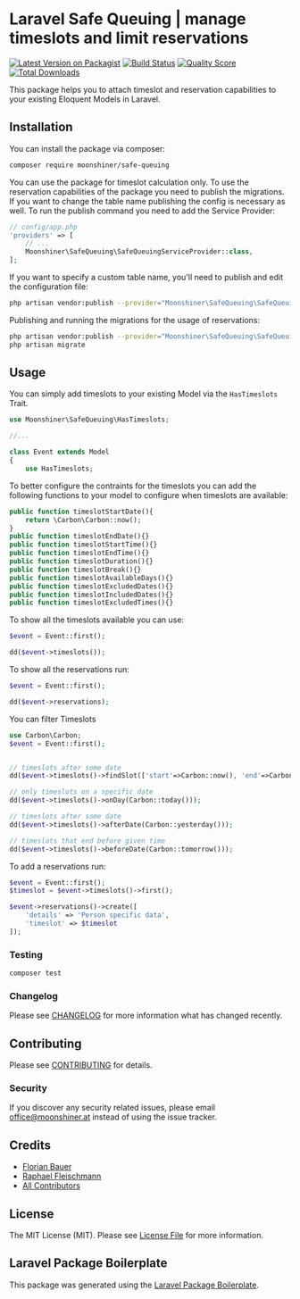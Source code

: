 # Laravel Safe Queuing | manage timeslots and limit reservations

[![Latest Version on Packagist](https://img.shields.io/packagist/v/moonshiner/safe-queuing.svg?style=flat-square)](https://packagist.org/packages/moonshiner/safe-queuing)
[![Build Status](https://img.shields.io/travis/moonshiner/safe-queuing/master.svg?style=flat-square)](https://travis-ci.org/moonshiner/safe-queuing)
[![Quality Score](https://img.shields.io/scrutinizer/g/moonshiner/safe-queuing.svg?style=flat-square)](https://scrutinizer-ci.com/g/moonshiner/safe-queuing)
[![Total Downloads](https://img.shields.io/packagist/dt/moonshiner/safe-queuing.svg?style=flat-square)](https://packagist.org/packages/moonshiner/safe-queuing)

This package helps you to attach timeslot and reservation capabilities to your existing Eloquent Models in Laravel.

## Installation

You can install the package via composer:

```bash
composer require moonshiner/safe-queuing
```

You can use the package for timeslot calculation only. To use the reservation capabilities of the package you need to publish the migrations. If you want to change the table name publishing the config is necessary as well. To run the publish command you need to add the Service Provider:

```php
// config/app.php
'providers' => [
    // ...
    Moonshiner\SafeQueuing\SafeQueuingServiceProvider::class,
];
```

If you want to specify a custom table name, you'll need to publish and edit
the configuration file:

```bash
php artisan vendor:publish --provider="Moonshiner\SafeQueuing\SafeQueuingServiceProvider" --tag="config"
```

Publishing and running the migrations for the usage of reservations:

```bash
php artisan vendor:publish --provider="Moonshiner\SafeQueuing\SafeQueuingServiceProvider" --tag="migrations"
php artisan migrate
```

## Usage

You can simply add timeslots to your existing Model via the `HasTimeslots` Trait.

```php
use Moonshiner\SafeQueuing\HasTimeslots;

//...

class Event extends Model
{
    use HasTimeslots;
```

To better configure the contraints for the timeslots you can add the following functions to your model to configure when timeslots are available:

```php
public function timeslotStartDate(){
    return \Carbon\Carbon::now();
}
public function timeslotEndDate(){}
public function timeslotStartTime(){}
public function timeslotEndTime(){}
public function timeslotDuration(){}
public function timeslotBreak(){}
public function timeslotAvailableDays(){}
public function timeslotExcludedDates(){}
public function timeslotIncludedDates(){}
public function timeslotExcludedTimes(){}
```

To show all the timeslots available you can use:

```php
$event = Event::first();

dd($event->timeslots());

```

To show all the reservations run:

```php
$event = Event::first();

dd($event->reservations);
```

You can filter Timeslots

```php
use Carbon\Carbon;
$event = Event::first();


// timeslots after some date
dd($event->timeslots()->findSlot(['start'=>Carbon::now(), 'end'=>Carbon::now()->addMinutes('30')]));

// only timeslots on a specific date
dd($event->timeslots()->onDay(Carbon::today()));

// timeslots after some date
dd($event->timeslots()->afterDate(Carbon::yesterday()));

// timeslots that end before given time
dd($event->timeslots()->beforeDate(Carbon::tomorrow()));
```

To add a reservations run:

```php
$event = Event::first();
$timeslot = $event->timeslots()->first();

$event->reservations()->create([
    'details' => 'Person specific data',
    'timeslot' => $timeslot
]);
```

### Testing

```bash
composer test
```

### Changelog

Please see [CHANGELOG](CHANGELOG.md) for more information what has changed recently.

## Contributing

Please see [CONTRIBUTING](CONTRIBUTING.md) for details.

### Security

If you discover any security related issues, please email office@moonshiner.at instead of using the issue tracker.

## Credits

-   [Florian Bauer](https://github.com/flobauer)
-   [Raphael Fleischmann](https://github.com/raphaelflash)
-   [All Contributors](../../contributors)

## License

The MIT License (MIT). Please see [License File](LICENSE.md) for more information.

## Laravel Package Boilerplate

This package was generated using the [Laravel Package Boilerplate](https://laravelpackageboilerplate.com).
